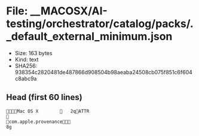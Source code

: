 # File: __MACOSX/AI-testing/orchestrator/catalog/packs/._default_external_minimum.json

- Size: 163 bytes
- Kind: text
- SHA256: 938354c2820481de487866d908504b98aeaba24508cb075f851c6f604c8abc9a

## Head (first 60 lines)

```
    Mac OS X            	   2   q                                            ATTR             
                     
  com.apple.provenance  
8g
```

